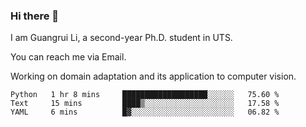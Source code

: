 ### Hi there 👋

<!--
**Solacex/Solacex** is a ✨ _special_ ✨ repository because its `README.md` (this file) appears on your GitHub profile.

Here are some ideas to get you started:

- 🔭 I’m currently working on ...
- 🌱 I’m currently learning ...
- 👯 I’m looking to collaborate on ...
- 🤔 I’m looking for help with ...
- 💬 Ask me about ...
- 📫 How to reach me: ...
- 😄 Pronouns: ...
- ⚡ Fun fact: ...
-->
I am Guangrui Li, a second-year Ph.D. student in UTS.

You can reach me via Email.

Working on domain adaptation and its application to computer vision. 
<!--START_SECTION:waka-->
```text
Python   1 hr 8 mins     ███████████████████░░░░░░   75.60 % 
Text     15 mins         ████▒░░░░░░░░░░░░░░░░░░░░   17.58 % 
YAML     6 mins          █▓░░░░░░░░░░░░░░░░░░░░░░░   06.82 % 
```
<!--END_SECTION:waka-->
